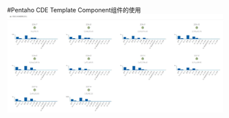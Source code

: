 #Pentaho CDE Template Component组件的使用
![Image](https://github.com/TaoPengFei/DashboardUI/blob/master/Demo/imgs/Template_1.jpg)
